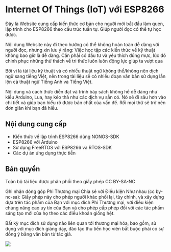 # Internet Of Things (IoT) với ESP8266

Đây là Website cung cấp kiến thức cơ bản cho người mới bắt đầu làm quen, lập trình cho ESP8266 theo cấu trúc tuần tự. Giúp người đọc có thể tự học được.

Nội dung Website này đi theo hướng có thể không hoàn toàn dễ dàng với người đọc, nhưng xin lưu ý rằng: Việc học tập các kiến thức về kỹ thuật không bao giờ là dễ dàng. Cần phải có đầu tư và yêu thích đúng mực, lúc đó chinh phục những thử thách về tri thức luôn luôn động lực giúp ta vượt qua

Bởi vì là tài liệu kỹ thuật và có nhiều thuật ngữ không thể/không nên dịch ngữ sang tiếng Việt, nên trong tài liệu sẽ có nhiều đoạn văn bản sử dụng lẫn lộn cả thuật ngữ Tiếng Anh và Tiếng Việt.

Nội dung và cách thức diễn đạt và trình bày sách không hề dễ dàng như kiểu Arduino, Lua, hay kéo thả như các dịch vụ sẵn có. Nó sẽ đi sâu hơn vào chi tiết và giúp bạn hiểu rõ được bản chất của vấn đề. Rồi mọi thứ sẽ trở nên đơn giản khi bạn đã hiểu. 

## Nội dung cung cấp

- Kiến thức về lập trình ESP8266 dùng NONOS-SDK
- ESP8266 với Arduino 
- Sử dụng FreeRTOS với ESP8266 và RTOS-SDK
- Các dự án ứng dụng thực tiễn


## Bản quyền

Toàn bộ tài liệu được phân phối theo giấy phép CC BY-SA-NC

Ghi nhận đóng góp Phi Thương mại Chia sẻ với Điều kiện Như nhau (cc by-nc-sa):
Giấy phép này cho phép người khác phối lại, tùy chỉnh, và xây dựng dựa trên tác phẩm của Bạn với mục đích Phi Thương mại, với điều kiện chúng nâng cao uy tín của Bạn và cho phép cấp phép đối với các tác phẩm sáng tạo mới của họ theo các điều khoản giống hệt.

Bất kỳ mục đích sử dụng nào liên quan tới thương mại hóa, bao gồm, sử dụng với mục đích giảng dạy, đào tạo thu tiền học viên bắt buộc phải có sự đồng ý bằng văn bản từ tác giả.


![](http://mirrors.creativecommons.org/presskit/buttons/88x31/svg/by-nc.eu.svg)


